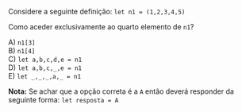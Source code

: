 Considere a seguinte definição: `let n1 = (1,2,3,4,5)`

Como aceder exclusivamente ao quarto elemento de `n1`?

A) `n1[3]`<br/>
B) `n1[4]`<br/>
C) `let a,b,c,d,e = n1`<br/>
D) `let a,b,c,_,e = n1`<br/>
E) `let _,_,_,a,_ = n1`<br/>

**Nota:** Se achar que a opção correta é a `A` então deverá responder da seguinte forma: `let resposta = A`